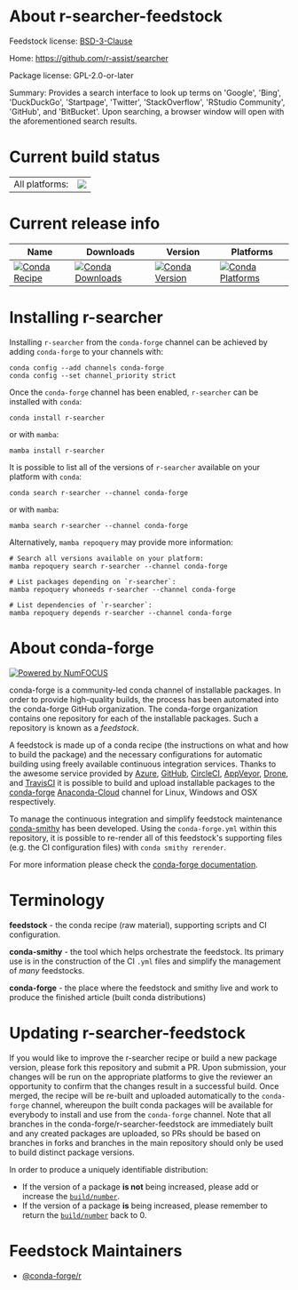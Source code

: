 About r-searcher-feedstock
==========================

Feedstock license: [BSD-3-Clause](https://github.com/conda-forge/r-searcher-feedstock/blob/main/LICENSE.txt)

Home: https://github.com/r-assist/searcher

Package license: GPL-2.0-or-later

Summary: Provides a search interface to look up terms on 'Google', 'Bing', 'DuckDuckGo', 'Startpage', 'Twitter', 'StackOverflow', 'RStudio Community', 'GitHub', and 'BitBucket'. Upon searching, a browser window will open with the aforementioned search results.

Current build status
====================


<table><tr><td>All platforms:</td>
    <td>
      <a href="https://dev.azure.com/conda-forge/feedstock-builds/_build/latest?definitionId=10813&branchName=main">
        <img src="https://dev.azure.com/conda-forge/feedstock-builds/_apis/build/status/r-searcher-feedstock?branchName=main">
      </a>
    </td>
  </tr>
</table>

Current release info
====================

| Name | Downloads | Version | Platforms |
| --- | --- | --- | --- |
| [![Conda Recipe](https://img.shields.io/badge/recipe-r--searcher-green.svg)](https://anaconda.org/conda-forge/r-searcher) | [![Conda Downloads](https://img.shields.io/conda/dn/conda-forge/r-searcher.svg)](https://anaconda.org/conda-forge/r-searcher) | [![Conda Version](https://img.shields.io/conda/vn/conda-forge/r-searcher.svg)](https://anaconda.org/conda-forge/r-searcher) | [![Conda Platforms](https://img.shields.io/conda/pn/conda-forge/r-searcher.svg)](https://anaconda.org/conda-forge/r-searcher) |

Installing r-searcher
=====================

Installing `r-searcher` from the `conda-forge` channel can be achieved by adding `conda-forge` to your channels with:

```
conda config --add channels conda-forge
conda config --set channel_priority strict
```

Once the `conda-forge` channel has been enabled, `r-searcher` can be installed with `conda`:

```
conda install r-searcher
```

or with `mamba`:

```
mamba install r-searcher
```

It is possible to list all of the versions of `r-searcher` available on your platform with `conda`:

```
conda search r-searcher --channel conda-forge
```

or with `mamba`:

```
mamba search r-searcher --channel conda-forge
```

Alternatively, `mamba repoquery` may provide more information:

```
# Search all versions available on your platform:
mamba repoquery search r-searcher --channel conda-forge

# List packages depending on `r-searcher`:
mamba repoquery whoneeds r-searcher --channel conda-forge

# List dependencies of `r-searcher`:
mamba repoquery depends r-searcher --channel conda-forge
```


About conda-forge
=================

[![Powered by
NumFOCUS](https://img.shields.io/badge/powered%20by-NumFOCUS-orange.svg?style=flat&colorA=E1523D&colorB=007D8A)](https://numfocus.org)

conda-forge is a community-led conda channel of installable packages.
In order to provide high-quality builds, the process has been automated into the
conda-forge GitHub organization. The conda-forge organization contains one repository
for each of the installable packages. Such a repository is known as a *feedstock*.

A feedstock is made up of a conda recipe (the instructions on what and how to build
the package) and the necessary configurations for automatic building using freely
available continuous integration services. Thanks to the awesome service provided by
[Azure](https://azure.microsoft.com/en-us/services/devops/), [GitHub](https://github.com/),
[CircleCI](https://circleci.com/), [AppVeyor](https://www.appveyor.com/),
[Drone](https://cloud.drone.io/welcome), and [TravisCI](https://travis-ci.com/)
it is possible to build and upload installable packages to the
[conda-forge](https://anaconda.org/conda-forge) [Anaconda-Cloud](https://anaconda.org/)
channel for Linux, Windows and OSX respectively.

To manage the continuous integration and simplify feedstock maintenance
[conda-smithy](https://github.com/conda-forge/conda-smithy) has been developed.
Using the ``conda-forge.yml`` within this repository, it is possible to re-render all of
this feedstock's supporting files (e.g. the CI configuration files) with ``conda smithy rerender``.

For more information please check the [conda-forge documentation](https://conda-forge.org/docs/).

Terminology
===========

**feedstock** - the conda recipe (raw material), supporting scripts and CI configuration.

**conda-smithy** - the tool which helps orchestrate the feedstock.
                   Its primary use is in the construction of the CI ``.yml`` files
                   and simplify the management of *many* feedstocks.

**conda-forge** - the place where the feedstock and smithy live and work to
                  produce the finished article (built conda distributions)


Updating r-searcher-feedstock
=============================

If you would like to improve the r-searcher recipe or build a new
package version, please fork this repository and submit a PR. Upon submission,
your changes will be run on the appropriate platforms to give the reviewer an
opportunity to confirm that the changes result in a successful build. Once
merged, the recipe will be re-built and uploaded automatically to the
`conda-forge` channel, whereupon the built conda packages will be available for
everybody to install and use from the `conda-forge` channel.
Note that all branches in the conda-forge/r-searcher-feedstock are
immediately built and any created packages are uploaded, so PRs should be based
on branches in forks and branches in the main repository should only be used to
build distinct package versions.

In order to produce a uniquely identifiable distribution:
 * If the version of a package **is not** being increased, please add or increase
   the [``build/number``](https://docs.conda.io/projects/conda-build/en/latest/resources/define-metadata.html#build-number-and-string).
 * If the version of a package **is** being increased, please remember to return
   the [``build/number``](https://docs.conda.io/projects/conda-build/en/latest/resources/define-metadata.html#build-number-and-string)
   back to 0.

Feedstock Maintainers
=====================

* [@conda-forge/r](https://github.com/conda-forge/r/)

